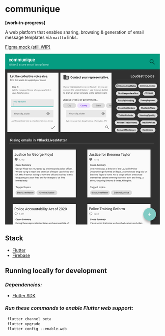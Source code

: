 # **communique**

**[work-in-progress]** 

A web platform that enables sharing, browsing & generation of email message templates via `mailto` links.

[Figma mock (still WIP)](https://www.figma.com/file/RcjBRpAkK7W0aDx0J9XVGQ/communique?node-id=26495%3A29379)

![communique mock image](./mockWIP.png)


## Stack

- [Flutter](https://flutter.dev/)
- [Firebase](https://firebase.google.com/)

## Running locally for development

### _Dependencies:_

- [Flutter SDK](https://flutter.dev/docs/get-started/install)

### _Run these commands to enable Flutter web support:_

```
 flutter channel beta
 flutter upgrade
 flutter config --enable-web
```
